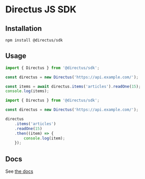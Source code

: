 # Directus JS SDK

## Installation

```
npm install @directus/sdk
```

## Usage

```js
import { Directus } from '@directus/sdk';

const directus = new Directus('https://api.example.com/');

const items = await directus.items('articles').readOne(15);
console.log(items);
```

```js
import { Directus } from '@directus/sdk';

const directus = new Directus('https://api.example.com/');

directus
	.items('articles')
	.readOne(15)
	.then((item) => {
		console.log(item);
	});
```

## Docs

See [the docs](https://docs.directus.io/reference/sdk/)
